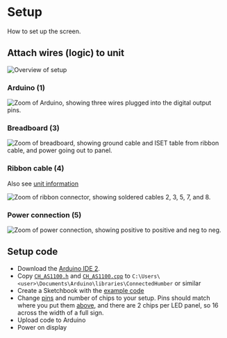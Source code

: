 # Setup

How to set up the screen.

## Attach wires (logic) to unit

![Overview of setup](images/setup_initial.png)

### Arduino (1)

![Zoom of Arduino, showing three wires plugged into the digital output pins.](images/setup_arduino.png)

### Breadboard (3)

![Zoom of breadboard, showing ground cable and ISET table from ribbon cable, and power going out to panel.](images/setup_breadboard.png)

### Ribbon cable (4)

Also see [unit information](./unit%20information.md#pins)

![Zoom of ribbon connector, showing soldered cables 2, 3, 5, 7, and 8.](images/setup_ribbon-connector.png)

### Power connection (5)

![Zoom of power connection, showing positive to positive and neg to neg.](images/setup_power-connection.png)

## Setup code

- Download the [Arduino IDE 2](https://docs.arduino.cc/software/ide-v2).
- Copy [`CH_AS1100.h`] and [`CH_AS1100.cpp`][`CH_AS1100.h`] to `C:\Users\<user>\Documents\Arduino\libraries\ConnectedHumber` or similar
- Create a Sketchbook with the [example code]
- Change [pins] and number of chips to your setup. Pins should match where you put them [above](#arduino-1), and there are 2 chips per LED panel, so 16 across the width of a full sign.
- Upload code to Arduino
- Power on display

[`CH_AS1100.h`]: https://github.com/ConnectedHumber/Bus-Terminal-Signs/tree/master/Code
[example code]: https://github.com/ConnectedHumber/Bus-Terminal-Signs/blob/master/Code/Examples/Scrolling%20Text%20Demo.ino
[pins]: https://github.com/ConnectedHumber/Bus-Terminal-Signs/blob/e6338adccdb4e44680c86468fa18fadd92395694/Code/Examples/Scrolling%20Text%20Demo.ino#L10-L20
